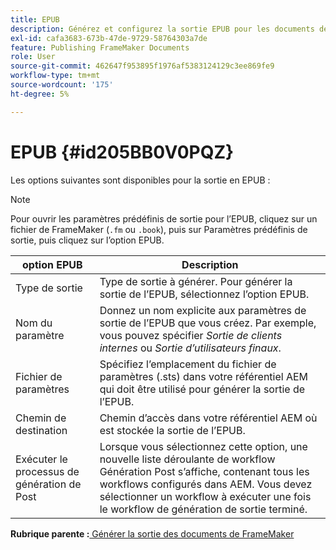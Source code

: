 ```yaml
---
title: EPUB
description: Générez et configurez la sortie EPUB pour les documents de FrameMaker dans AEM Guides.
exl-id: cafa3683-673b-47de-9729-58764303a7de
feature: Publishing FrameMaker Documents
role: User
source-git-commit: 462647f953895f1976af5383124129c3ee869fe9
workflow-type: tm+mt
source-wordcount: '175'
ht-degree: 5%

---
```


# EPUB {#id205BB0V0PQZ}

Les options suivantes sont disponibles pour la sortie en EPUB :

>[!NOTE]
>
> Pour ouvrir les paramètres prédéfinis de sortie pour l’EPUB, cliquez sur un fichier de FrameMaker \(`.fm` ou `.book`\), puis sur Paramètres prédéfinis de sortie, puis cliquez sur l’option EPUB.

| option EPUB | Description |
|-----------|-----------|
| Type de sortie | Type de sortie à générer. Pour générer la sortie de l’EPUB, sélectionnez l’option EPUB. |
| Nom du paramètre | Donnez un nom explicite aux paramètres de sortie de l’EPUB que vous créez. Par exemple, vous pouvez spécifier *Sortie de clients internes* ou *Sortie d’utilisateurs finaux*. |
| Fichier de paramètres | Spécifiez l’emplacement du fichier de paramètres \(.sts\) dans votre référentiel AEM qui doit être utilisé pour générer la sortie de l’EPUB. |
| Chemin de destination | Chemin d’accès dans votre référentiel AEM où est stockée la sortie de l’EPUB. |
| Exécuter le processus de génération de Post | Lorsque vous sélectionnez cette option, une nouvelle liste déroulante de workflow Génération Post s’affiche, contenant tous les workflows configurés dans AEM. Vous devez sélectionner un workflow à exécuter une fois le workflow de génération de sortie terminé. |

**Rubrique parente :**[ Générer la sortie des documents de FrameMaker](fm-output-generatation.md)
